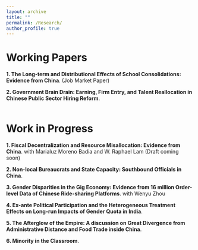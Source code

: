 ```yaml
---
layout: archive
title: ""
permalink: /Research/
author_profile: true
---
```

# Working Papers
**1. The Long-term and Distributional Effects of School Consolidations: Evidence from China**. (Job Market Paper)   

**2. Government Brain Drain: Earning, Firm Entry, and Talent Reallocation in Chinese Public Sector Hiring Reform**.      
&nbsp;


# Work in Progress
**1. Fiscal Decentralization and Resource Misallocation: Evidence from China**. with Marialuz Moreno Badia and W. Raphael Lam (Draft coming soon)           

**2. Non-local Bureaucrats and State Capacity: Southbound Officials in China**.          

**3. Gender Disparities in the Gig Economy: Evidence from 16 million Order-level Data of Chinese Ride-sharing Platforms**. with Wenyu Zhou     

**4. Ex-ante Political Participation and the Heterogeneous Treatment Effects on Long-run Impacts of Gender Quota in India**.

**5. The Afterglow of the Empire: A discussion on Great Divergence from Administrative Distance and Food Trade inside China**.

**6. Minority in the Classroom**.
